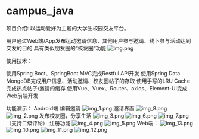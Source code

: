 # campus_java
项目介绍: 以运动爱好为主题的大学生校园交友平台。

用户通过Web端/App发布运动邀请信息，其他用户参与邀请、线下参与活动达到交友的目的
具有类似朋友圈的“校友圈“功能
![img.png](img.png)

使用技术：

使用Spring Boot、SpringBoot MVC完成Restful API开发
使用Spring Data MongoDB完成用户信息、活动邀请、校友圈帖子的存取
使用手写的LRU Cache完成热点帖子/邀请的缓存
使用Vue、Vuex、Router、axios、Element-UI完成Web前端开发

功能演示：
Android端
编辑邀请
![img_1.png](img_1.png)
邀请界面
![img_8.png](img_8.png)
![img_2.png](img_2.png)
发布校友圈，分享生活
![img_3.png](img_3.png)
![img_6.png](img_6.png)
![img_7.png](img_7.png)（支持二级评论）
注册功能
![img_4.png](img_4.png)
![img_5.png](img_5.png)
Web端：
![img_13.png](img_13.png)
![img_10.png](img_10.png)
![img_11.png](img_11.png)
![img_12.png](img_12.png)
